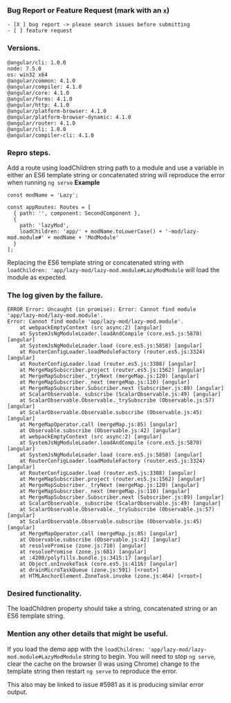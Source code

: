 <!--
IF YOU DON'T FILL OUT THE FOLLOWING INFORMATION YOUR ISSUE MIGHT BE CLOSED WITHOUT INVESTIGATING
-->
### Bug Report or Feature Request (mark with an `x`)
```
- [X ] bug report -> please search issues before submitting
- [ ] feature request
```

### Versions.
<!--
Output from: `ng --version`.
If nothing, output from: `node --version` and `npm --version`.
  Windows (7/8/10). Linux (incl. distribution). macOS (El Capitan? Sierra?)
-->
```
@angular/cli: 1.0.0
node: 7.5.0
os: win32 x64
@angular/common: 4.1.0
@angular/compiler: 4.1.0
@angular/core: 4.1.0
@angular/forms: 4.1.0
@angular/http: 4.1.0
@angular/platform-browser: 4.1.0
@angular/platform-browser-dynamic: 4.1.0
@angular/router: 4.1.0
@angular/cli: 1.0.0
@angular/compiler-cli: 4.1.0
```

### Repro steps.
<!--
Simple steps to reproduce this bug.
Please include: commands run, packages added, related code changes.
A link to a sample repo would help too.
-->
Add a route using loadChildren string path to a module and use a variable in either an ES6 template string or concatenated string will reproduce the error when running `ng serve`
**Example**
```
const modName = 'Lazy';

const appRoutes: Routes = [
  { path: '', component: SecondComponent },
  {
    path: 'lazyMod',
    loadChildren: 'app/' + modName.toLowerCase() + '-mod/lazy-mod.module#' + modName + 'ModModule'
  }
];
```
Replacing the ES6 template string or concatenated string with `loadChildren: 'app/lazy-mod/lazy-mod.module#LazyModModule` will load the module as expected.

### The log given by the failure.
<!-- Normally this include a stack trace and some more information. -->
```
ERROR Error: Uncaught (in promise): Error: Cannot find module 'app/lazy-mod/lazy-mod.module'.
Error: Cannot find module 'app/lazy-mod/lazy-mod.module'.
    at webpackEmptyContext (src async:2) [angular]
    at SystemJsNgModuleLoader.loadAndCompile (core.es5.js:5870) [angular]
    at SystemJsNgModuleLoader.load (core.es5.js:5858) [angular]
    at RouterConfigLoader.loadModuleFactory (router.es5.js:3324) [angular]
    at RouterConfigLoader.load (router.es5.js:3308) [angular]
    at MergeMapSubscriber.project (router.es5.js:1562) [angular]
    at MergeMapSubscriber._tryNext (mergeMap.js:120) [angular]
    at MergeMapSubscriber._next (mergeMap.js:110) [angular]
    at MergeMapSubscriber.Subscriber.next (Subscriber.js:89) [angular]
    at ScalarObservable._subscribe (ScalarObservable.js:49) [angular]
    at ScalarObservable.Observable._trySubscribe (Observable.js:57) [angular]
    at ScalarObservable.Observable.subscribe (Observable.js:45) [angular]
    at MergeMapOperator.call (mergeMap.js:85) [angular]
    at Observable.subscribe (Observable.js:42) [angular]
    at webpackEmptyContext (src async:2) [angular]
    at SystemJsNgModuleLoader.loadAndCompile (core.es5.js:5870) [angular]
    at SystemJsNgModuleLoader.load (core.es5.js:5858) [angular]
    at RouterConfigLoader.loadModuleFactory (router.es5.js:3324) [angular]
    at RouterConfigLoader.load (router.es5.js:3308) [angular]
    at MergeMapSubscriber.project (router.es5.js:1562) [angular]
    at MergeMapSubscriber._tryNext (mergeMap.js:120) [angular]
    at MergeMapSubscriber._next (mergeMap.js:110) [angular]
    at MergeMapSubscriber.Subscriber.next (Subscriber.js:89) [angular]
    at ScalarObservable._subscribe (ScalarObservable.js:49) [angular]
    at ScalarObservable.Observable._trySubscribe (Observable.js:57) [angular]
    at ScalarObservable.Observable.subscribe (Observable.js:45) [angular]
    at MergeMapOperator.call (mergeMap.js:85) [angular]
    at Observable.subscribe (Observable.js:42) [angular]
    at resolvePromise (zone.js:710) [angular]
    at resolvePromise (zone.js:681) [angular]
    at :4200/polyfills.bundle.js:3415:17 [angular]
    at Object.onInvokeTask (core.es5.js:4116) [angular]
    at drainMicroTaskQueue (zone.js:591) [<root>]
    at HTMLAnchorElement.ZoneTask.invoke (zone.js:464) [<root>]
```

### Desired functionality.
<!--
What would like to see implemented?
What is the usecase?
-->
The loadChildren property should take a string, concatenated string or an ES6 template string.

### Mention any other details that might be useful.
<!-- Please include a link to the repo if this is related to an OSS project. -->
If you load the demo app with the `loadChildren: 'app/lazy-mod/lazy-mod.module#LazyModModule` string to begin. You will need to stop `ng serve`, clear the cache on the browser (I was using Chrome) change to the template string then restart `ng serve` to reproduce the error.

This also may be linked to issue #5981 as it is producing similar error output.